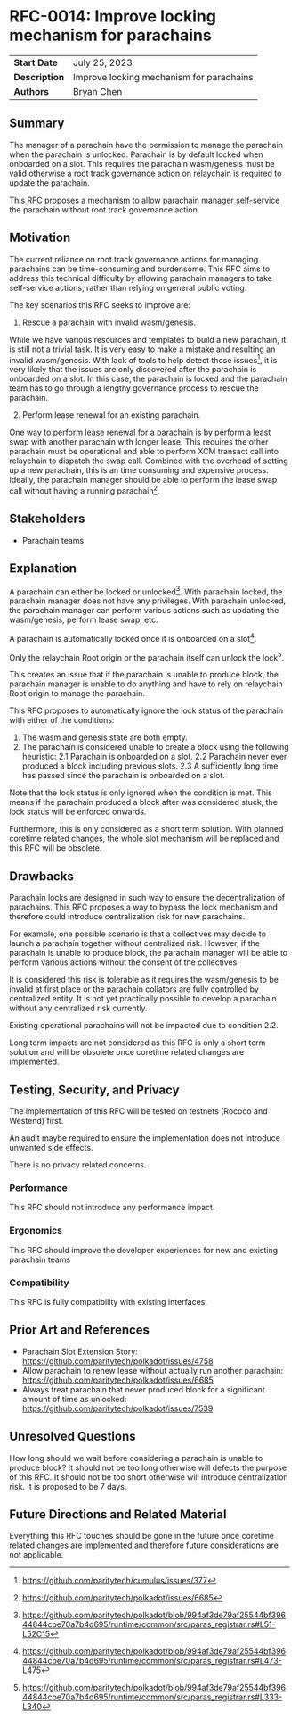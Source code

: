 # RFC-0014: Improve locking mechanism for parachains

|                 |                                          |
| --------------- | ---------------------------------------- |
| **Start Date**  | July 25, 2023                            |
| **Description** | Improve locking mechanism for parachains |
| **Authors**     | Bryan Chen                               |

## Summary

The manager of a parachain have the permission to manage the parachain when the parachain is unlocked. Parachain is by default locked when onboarded on a slot. This requires the parachain wasm/genesis must be valid otherwise a root track governance action on relaychain is required to update the parachain.

This RFC proposes a mechanism to allow parachain manager self-service the parachain without root track governance action.

## Motivation

The current reliance on root track governance actions for managing parachains can be time-consuming and burdensome. This RFC aims to address this technical difficulty by allowing parachain managers to take self-service actions, rather than relying on general public voting.

The key scenarios this RFC seeks to improve are:

1. Rescue a parachain with invalid wasm/genesis.

While we have various resources and templates to build a new parachain, it is still not a trivial task. It is very easy to make a mistake and resulting an invalid wasm/genesis. With lack of tools to help detect those issues[^1], it is very likely that the issues are only discovered after the parachain is onboarded on a slot. In this case, the parachain is locked and the parachain team has to go through a lengthy governance process to rescue the parachain.

2. Perform lease renewal for an existing parachain.

One way to perform lease renewal for a parachain is by perform a least swap with another parachain with longer lease. This requires the other parachain must be operational and able to perform XCM transact call into relaychain to dispatch the swap call. Combined with the overhead of setting up a new parachain, this is an time consuming and expensive process. Ideally, the parachain manager should be able to perform the lease swap call without having a running parachain[^2].

## Stakeholders

- Parachain teams

## Explanation

A parachain can either be locked or unlocked[^3]. With parachain locked, the parachain manager does not have any privileges. With parachain unlocked, the parachain manager can perform various actions such as updating the wasm/genesis, perform lease swap, etc.

A parachain is automatically locked once it is onboarded on a slot[^4].

Only the relaychain Root origin or the parachain itself can unlock the lock[^5].

This creates an issue that if the parachain is unable to produce block, the parachain manager is unable to do anything and have to rely on relaychain Root origin to manage the parachain.

This RFC proposes to automatically ignore the lock status of the parachain with either of the conditions:

1. The wasm and genesis state are both empty.
2. The parachain is considered unable to create a block using the following heuristic:
   2.1 Parachain is onboarded on a slot.
     2.2 Parachain never ever produced a block including previous slots.
     2.3 A sufficiently long time has passed since the parachain is onboarded on a slot.

Note that the lock status is only ignored when the condition is met. This means if the parachain produced a block after was considered stuck, the lock status will be enforced onwards.

Furthermore, this is only considered as a short term solution. With planned coretime related changes, the whole slot mechanism will be replaced and this RFC will be obsolete.

## Drawbacks

Parachain locks are designed in such way to ensure the decentralization of parachains. This RFC proposes a way to bypass the lock mechanism and therefore could introduce centralization risk for new parachains.

For example, one possible scenario is that a collectives may decide to launch a parachain together without centralized risk. However, if the parachain is unable to produce block, the parachain manager will be able to perform various actions without the consent of the collectives.

It is considered this risk is tolerable as it requires the wasm/genesis to be invalid at first place or the parachain collators are fully controlled by centralized entity. It is not yet practically possible to develop a parachain without any centralized risk currently.

Existing operational parachains will not be impacted due to condition 2.2.

Long term impacts are not considered as this RFC is only a short term solution and will be obsolete once coretime related changes are implemented.

## Testing, Security, and Privacy

The implementation of this RFC will be tested on testnets (Rococo and Westend) first.

An audit maybe required to ensure the implementation does not introduce unwanted side effects.

There is no privacy related concerns.

### Performance

This RFC should not introduce any performance impact.

### Ergonomics

This RFC should improve the developer experiences for new and existing parachain teams

### Compatibility

This RFC is fully compatibility with existing interfaces.

## Prior Art and References

- Parachain Slot Extension Story: https://github.com/paritytech/polkadot/issues/4758
- Allow parachain to renew lease without actually run another parachain: https://github.com/paritytech/polkadot/issues/6685
- Always treat parachain that never produced block for a significant amount of time as unlocked: https://github.com/paritytech/polkadot/issues/7539

## Unresolved Questions

How long should we wait before considering a parachain is unable to produce block? It should not be too long otherwise will defects the purpose of this RFC. It should not be too short otherwise will introduce centralization risk. It is proposed to be 7 days.

## Future Directions and Related Material

Everything this RFC touches should be gone in the future once coretime related changes are implemented and therefore future considerations are not applicable.

[^1]: https://github.com/paritytech/cumulus/issues/377
[^2]: https://github.com/paritytech/polkadot/issues/6685
[^3]: https://github.com/paritytech/polkadot/blob/994af3de79af25544bf39644844cbe70a7b4d695/runtime/common/src/paras_registrar.rs#L51-L52C15
[^4]: https://github.com/paritytech/polkadot/blob/994af3de79af25544bf39644844cbe70a7b4d695/runtime/common/src/paras_registrar.rs#L473-L475
[^5]: https://github.com/paritytech/polkadot/blob/994af3de79af25544bf39644844cbe70a7b4d695/runtime/common/src/paras_registrar.rs#L333-L340
